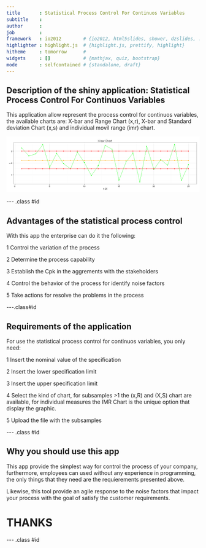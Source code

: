```yaml
---
title       : Statistical Process Control For Continuos Variables
subtitle    : 
author      : 
job         : 
framework   : io2012        # {io2012, html5slides, shower, dzslides, ...}
highlighter : highlight.js  # {highlight.js, prettify, highlight}
hitheme     : tomorrow      # 
widgets     : []            # {mathjax, quiz, bootstrap}
mode        : selfcontained # {standalone, draft}
---
```


## Description of the shiny application: Statistical Process Control For Continuos Variables

This application allow represent the process control for continuos variables, the available charts are: X-bar and Range Chart (x,r), X-bar and Standard deviation Chart (x,s) and individual movil range (imr) chart.

![plot of chunk unnamed-chunk-1](assets/fig/unnamed-chunk-1.png) 

--- .class #id 

## Advantages of the statistical process control

With this app the enterprise can do it the following:

1 Control the variation of the process

2 Determine the process capability

3 Establish the Cpk in the aggrements with the stakeholders

4 Control the behavior of the process for identify noise factors

5 Take actions for resolve the problems in the process

---.class#id

## Requirements of the application

For use the statistical process control for continuos variables, you only need:

1 Insert the nominal value of the specification

2 Insert the lower  specification limit

3 Insert the upper specification limit

4 Select the kind of chart, for subsamples >1 the (x,R) and (X,S) chart are available, for individual measures the IMR Chart is the unique option that display the graphic.

5 Upload the file with the subsamples


--- .class #id 

## Why you should use this app

This app provide the simplest way for control the process of your company, furthermore, employees can used without any experience in programming, the only things that they need are the requierements presented above.

Likewise, this tool provide an agile response to the noise factors that impact your process with the goal of satisfy the customer requirements. 






# THANKS

--- .class #id


